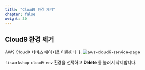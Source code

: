 ```yaml
---
title: "Cloud9 환경 제거"
chapter: false
weight: 20
---
```


## Cloud9 환경 제거

AWS Cloud9 서비스 페이지로 이동합니다.
![aws-cloud9-service-page](/images/10_prequisites/cloud9_01.png)

`fisworkshop-cloud9-env` 환경을 선택하고 **Delete** 를 눌러서 삭제합니다.
